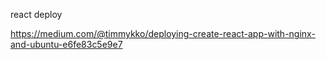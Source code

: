 react deploy

https://medium.com/@timmykko/deploying-create-react-app-with-nginx-and-ubuntu-e6fe83c5e9e7
